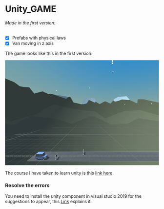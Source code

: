 # Unity_GAME

###### Made in the first version: 

- [x] Prefabs with physical laws
- [x] Van moving in z axis

The game looks like this in the first version:

<img src="/img/img1.png" width="630" height="344">

The course I have taken to learn unity is this [link here](https://youtu.be/Xg6TOtrmioA).


### Resolve the errors

You need to install the unity component in visual studio 2019 for the suggestions to appear, this [Link](https://www.youtube.com/watch?v=g3sHbFmzq3I&ab_channel=qubodupDev) explains it.
